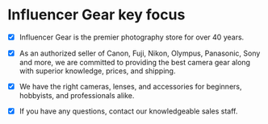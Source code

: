 # Influencer Gear key focus

- [x] Influencer Gear is the premier photography store for over 40 years.

- [x] As an authorized seller of Canon, Fuji, Nikon, Olympus, Panasonic, Sony and more, we are committed to providing the best camera gear along with superior knowledge, prices, and shipping.

- [x] We have the right cameras, lenses, and accessories for beginners, hobbyists, and professionals alike.

- [x] If you have any questions, contact our knowledgeable sales staff.
